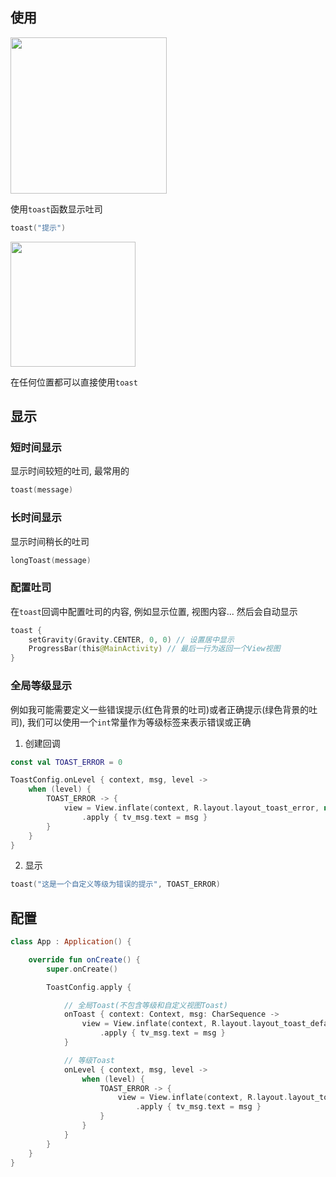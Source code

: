 ## 使用

<img src="https://i.imgur.com/HzIJeyO.gif" width="250"/>

使用`toast`函数显示吐司
```kotlin
toast("提示")
```

<img src="https://i.imgur.com/tyGGzTV.png" width="200"/>

在任何位置都可以直接使用`toast`

## 显示

### 短时间显示

显示时间较短的吐司, 最常用的

```kotlin
toast(message)
```

### 长时间显示

显示时间稍长的吐司

```kotlin
longToast(message)
```

### 配置吐司

在`toast`回调中配置吐司的内容, 例如显示位置, 视图内容... 然后会自动显示

```kotlin
toast {
    setGravity(Gravity.CENTER, 0, 0) // 设置居中显示
    ProgressBar(this@MainActivity) // 最后一行为返回一个View视图
}
```

### 全局等级显示

例如我可能需要定义一些错误提示(红色背景的吐司)或者正确提示(绿色背景的吐司), 我们可以使用一个`int`常量作为等级标签来表示错误或正确

1) 创建回调

```kotlin
const val TOAST_ERROR = 0

ToastConfig.onLevel { context, msg, level ->
    when (level) {
        TOAST_ERROR -> {
            view = View.inflate(context, R.layout.layout_toast_error, null)
                .apply { tv_msg.text = msg }
        }
    }
}
```

2) 显示

```kotlin
toast("这是一个自定义等级为错误的提示", TOAST_ERROR)
```

## 配置

```kotlin
class App : Application() {

    override fun onCreate() {
        super.onCreate()

        ToastConfig.apply {

            // 全局Toast(不包含等级和自定义视图Toast)
            onToast { context: Context, msg: CharSequence ->
                view = View.inflate(context, R.layout.layout_toast_default, null)
                    .apply { tv_msg.text = msg }
            }

            // 等级Toast
            onLevel { context, msg, level ->
                when (level) {
                    TOAST_ERROR -> {
                        view = View.inflate(context, R.layout.layout_toast_error, null)
                            .apply { tv_msg.text = msg }
                    }
                }
            }
        }
    }
}
```